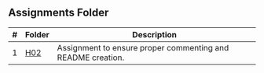 ##  Assignments Folder

|  #  | Folder                                                                                  |                        Description                          |
|:---:| --------------------------------------------------------------------------------------- | ----------------------------------------------------------- |
|  1  | [H02](https://github.com/apwarren/2143-OOP-Warren/blob/master/Assignments/H01/main.cpp) | Assignment to ensure proper commenting and README creation. |
